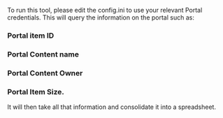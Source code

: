 To run this tool, please edit the config.ini to use your relevant Portal credentials.
This will query the information on the portal such as:
### Portal item ID
### Portal Content name
### Portal Content Owner
### Portal Item Size.

It will then take all that information and consolidate it into a spreadsheet.
